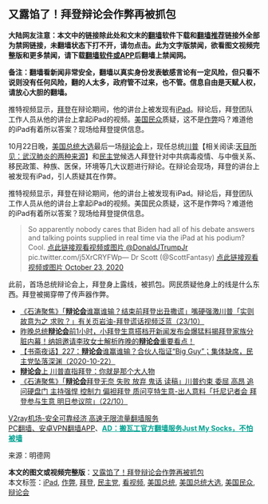  <h2>又露馅了！拜登辩论会作弊再被抓包</h2> <p class="notice"><b>大陆网友注意：本文中的链接除此处和文末的<a href="https://github.com/bannedbook/fanqiang" >翻墙</a>软件下载和<a href="https://github.com/killgcd/justmysocks/blob/master/README.md">翻墙推荐</a>链接外全部为禁网链接，未翻墙状态下打不开，请勿点击。此为文字版禁闻，欲看图文视频完整版和更多禁闻，请下载<a href="https://github.com/bannedbook/fanqiang">翻墙软件或APP</a>后翻墙上禁闻网。</p><p>备注：翻墙看新闻非常安全，翻墙以真实身份发表敏感言论有一定风险，但只看不说则没有任何风险，翻的人太多，政府管不过来，也不管。信息自由是天赋人权，请放心大胆的翻墙。</b></p>  <div class="entry"> <p id="summary">推特视频显示，<a href="https://www.bannedbook.org/bnews/tag/%e6%8b%9c%e7%99%bb/" class="st_tag internal_tag" rel="tag" title="标签 拜登 下的日志">拜登</a>在辩论期间，他的讲台上被发现有<a href="https://www.bannedbook.org/bnews/tag/ipad/" class="st_tag internal_tag" rel="tag" title="标签 iPad 下的日志">iPad</a>。辩论后，拜登团队工作人员从他的讲台上拿起iPad的视频。<a href="https://www.bannedbook.org/bnews/tag/%e7%be%8e%e5%9b%bd%e6%b0%91%e4%bc%97/" class="st_tag internal_tag" rel="tag" title="标签 美国民众 下的日志">美国民众</a>质疑，这不是<a href="https://www.bannedbook.org/bnews/tag/%e4%bd%9c%e5%bc%8a/" class="st_tag internal_tag" rel="tag" title="标签 作弊 下的日志">作弊</a>吗？难道他的iPad有着所以答案？现场给拜登提供信息。</p> <p id="conimg"></p>  <p>10月22日晚，<a href="https://www.bannedbook.org/bnews/tag/%e7%be%8e%e5%9b%bd%e6%80%bb%e7%bb%9f%e5%a4%a7%e9%80%89/" class="st_tag internal_tag" rel="tag" title="标签 美国总统大选 下的日志">美国总统大选</a>最后一场<a href="https://www.bannedbook.org/bnews/tag/%e8%be%a9%e8%ae%ba%e4%bc%9a/" class="st_tag internal_tag" rel="tag" title="标签 辩论会 下的日志">辩论会</a>上，现任总统<span class='wp_keywordlink'><a href="https://www.bannedbook.org/bnews/comments/20200816/1381118.html" title="天目所见：川普将再赢总统大选 共和党掌参众两院" target="_blank">川普</a></span>【相关阅读:<a href='https://www.bannedbook.org/bnews/comments/20200816/1381123.html' target='_blank'>天目所见：武汉肺炎的两种来源</a>】和<a href="https://www.bannedbook.org/bnews/tag/%e6%b0%91%e4%b8%bb%e5%85%9a/" class="st_tag internal_tag" rel="tag" title="标签 民主党 下的日志">民主党</a>候选人拜登针对中共病毒疫情、与中俄关系、移民政策、种族、医保，环境等几大议题进行辩论。在辩论会现场，拜登的讲台上被发现有iPad，引人质疑其在作弊。</p> <p>推特视频显示，拜登在辩论期间，他的讲台上被发现有iPad。辩论后，拜登团队工作人员从他的讲台上拿起iPad的视频。美国民众质疑，这不是作弊吗？难道他的iPad有着所以答案？现场给拜登提供信息。</p>  <blockquote><p>So apparently nobody cares that Biden had all of his debate answers and talking points supplied in real time via the iPad at his podium? Cool. <a href="https://twitter.com/DonaldJTrumpJr?ref_src=twsrc%5Etfw">点此链接观看视频或图片 @DonaldJTrumpJr</a> pic.twitter.com/j5XrCRYFWp— Dr Scott (@ScottFantasy) <a href="https://twitter.com/ScottFantasy/status/1319628336902135808?ref_src=twsrc%5Etfw">点此链接观看视频或图片 October 23, 2020</a></p></blockquote> <p>此前，首场总统辩论会上，拜登身上露线，被抓包。网民质疑他身上的线是什么东西。拜登被揭穿帶了传声器作弊。</p>  <ul class='op-related-articles' title='相关阅读'> <li><a href='https://www.bannedbook.org/bnews/bannedvideo/20201024/1419188.html' target='_blank'>《石涛聚焦》「<b>辩论会</b>谁赢谁输？结束前拜登出丑撒谎」嘴硬强激川普「实则故意为之 求败？」有关页岩油-拜登谎话视频泛蓝（23/10）</a></li> <li><a href='https://www.bannedbook.org/bnews/bannedvideo/20201023/1419152.html' target='_blank'>昨晚总统<b>辩论会</b>前1小时，小拜登生意搭档开新闻发布会爆猛料揭拜登家族分脏内幕！纳姐邀请李玫女士解析昨晚的<b>辩论会</b>重要看点！</a></li> <li><a href='https://www.bannedbook.org/bnews/bannedvideo/20201023/1418993.html' target='_blank'>【书斋夜话】227：<b>辩论会</b>谁赢谁输？合伙人指证“Big Guy”；集体缺席，民主党坠落深渊（2020-10-22）</a></li> <li><a href='https://www.bannedbook.org/bnews/topimagenews/20201023/1418912.html' target='_blank'><b>辩论会</b>上 川普直指拜登：你就是那个大人物</a></li> <li><a href='https://www.bannedbook.org/bnews/bannedvideo/20201023/1418877.html' target='_blank'>《石涛聚焦》「<b>辩论会</b>拜登无奈 失败 放弃 鬼话 读稿」川普约束 委屈 高昂 追问硬盘门 主持强悍 控制力 偏袒拜登 质问亨特生意-出人意料「托尼记者会 拜登参与生意 明日参议院」（22/10）</a></li> </ul> <p class="texttj"> <a href="https://www.bannedbook.org/forum23/topic22702.html" target="_blank">V2ray机场-安全可靠经济 高速无限流量翻墙服务</a><br/> <a href="https://github.com/bannedbook/fanqiang/wiki/%E7%A6%81%E9%97%BB%E7%BD%91%E5%AE%89%E5%8D%93%E7%BF%BB%E5%A2%99%E6%96%B0%E9%97%BBAPP" target="_blank">PC翻墙、安卓VPN翻墙APP</a>、<span onclick="window.open('https://github.com/killgcd/justmysocks/blob/master/README.md')" style="font-weight:bold;color:#00A191;cursor:pointer;text-decoration:underline;outline:none">AD：搬瓦工官方翻墙服务Just My Socks，不怕被墙</span></p><p> 来源：明德网 </p><a name='sharetosocial'></a>       <div><b>本文的图文或视频完整版</b>：<a href='https://www.bannedbook.org/bnews/topimagenews/20201024/1419418.html'>又露馅了！拜登辩论会作弊再被抓包</a></div>  </div><!--END ENTRY--> <div class="postfooter"> <div>本文标签：<a href="https://www.bannedbook.org/bnews/tag/ipad/" rel="tag">iPad</a>, <a href="https://www.bannedbook.org/bnews/tag/%e4%bd%9c%e5%bc%8a/" rel="tag">作弊</a>, <a href="https://www.bannedbook.org/bnews/tag/%e6%8b%9c%e7%99%bb/" rel="tag">拜登</a>, <a href="https://www.bannedbook.org/bnews/tag/%e6%b0%91%e4%b8%bb%e5%85%9a/" rel="tag">民主党</a>, <a href="https://www.bannedbook.org/bnews/tag/%E7%9C%8B%E8%A7%86%E9%A2%91/" rel="tag">看视频</a>, <a href="https://www.bannedbook.org/bnews/tag/%e7%be%8e%e5%9b%bd%e6%80%bb%e7%bb%9f/" rel="tag">美国总统</a>, <a href="https://www.bannedbook.org/bnews/tag/%e7%be%8e%e5%9b%bd%e6%80%bb%e7%bb%9f%e5%a4%a7%e9%80%89/" rel="tag">美国总统大选</a>, <a href="https://www.bannedbook.org/bnews/tag/%e7%be%8e%e5%9b%bd%e6%b0%91%e4%bc%97/" rel="tag">美国民众</a>, <a href="https://www.bannedbook.org/bnews/tag/%e8%be%a9%e8%ae%ba%e4%bc%9a/" rel="tag">辩论会</a></div>  </div><!--END POSTFOOTER--> 